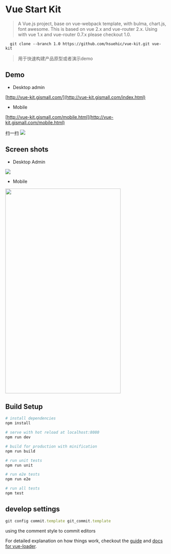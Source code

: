 # Vue Start Kit

> A Vue.js project, base on vue-webpack template, with bulma, chart.js, font awesome. This is based on vue 2.x and vue-router 2.x. Using with vue 1.x and vue-router 0.7.x please checkout 1.0.

```blash
  git clone --branch 1.0 https://github.com/hsuehic/vue-kit.git vue-kit
```

> 用于快速构建产品原型或者演示demo

## Demo
* Desktop admin

[http://vue-kit.gismall.com/](http://vue-kit.gismall.com/index.html)

* Mobile

[http://vue-kit.gismall.com/mobile.html](http://vue-kit.gismall.com/mobile.html)

扫一扫
![](src/assets/img/mobile-qrcode.png)

## Screen shots
* Desktop Admin

![](src/assets/img/screen-dashboard.png)

* Mobile

<img src="src/assets/img/screen-mobile-index.png"  width="360px" height="640px" >

## Build Setup

``` bash
# install dependencies
npm install

# serve with hot reload at localhost:8080
npm run dev

# build for production with minification
npm run build

# run unit tests
npm run unit

# run e2e tests
npm run e2e

# run all tests
npm test
```
## develop settings
``` JavaScript
git config commit.template git_commit.template
```
using the comment style to commit editors

For detailed explanation on how things work, checkout the [guide](http://vuejs-templates.github.io/webpack/) and [docs for vue-loader](http://vuejs.github.io/vue-loader).
